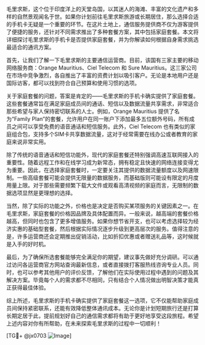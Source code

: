 毛里求斯，这个位于印度洋上的天堂岛国，以其迷人的海滩、丰富的文化遗产和多样的自然景观闻名于世。如果你计划前往毛里求斯旅游或长期居住，那么选择合适的手机卡无疑是一个重要的环节。在这片土地上，通信服务提供商不仅为游客提供了便捷的服务，还针对不同需求推出了多种套餐方案，其中包括家庭套餐。本文将详细探讨毛里求斯的手机卡是否提供家庭套餐，并为你解读如何根据自身需求挑选最适合的通讯方案。

首先，让我们了解一下毛里求斯的主要通信运营商。目前，该国有三家主要的移动网络服务商：Orange Mauritius、Ciel Telecom 和 Sure Mauritius。这三家公司在市场中竞争激烈，各自推出了丰富的资费计划以吸引客户。无论是本地用户还是国际访客，都可以找到符合自己预算和使用习惯的选项。

关于家庭套餐的问题，答案是肯定的——毛里求斯的手机卡确实提供了家庭套餐。这些套餐通常旨在满足家庭成员间的通话、短信以及数据流量共享需求，非常适合那些希望与家人保持密切联系的人士。例如，Orange Mauritius 提供了名为“Family Plan”的套餐，允许用户在同一账户下添加最多五位额外号码，所有成员之间可以享受免费的语音通话和短信服务。此外，Ciel Telecom 也有类似的家庭组合包，支持多个SIM卡共享数据流量，这对于经常需要在线办公或者教育的家庭来说非常实用。

除了传统的语音通话和短信功能外，现代的家庭套餐还特别强调高速互联网接入的重要性。随着远程工作和在线学习成为新常态，拥有稳定且快速的网络连接变得尤为重要。因此，在选择家庭套餐时，一定要关注其提供的数据流量额度以及网速限制。一些高级套餐可能会提供无限量的数据服务，而基础版则可能设有限定的月度用量上限。对于那些需要频繁下载大文件或观看高清视频的家庭而言，无限制的数据选项显然是更理想的选择。

当然，除了实际的功能之外，价格也是决定是否购买某项服务的关键因素之一。在毛里求斯，家庭套餐的价格因品牌及具体配置而异。一般来说，越高端的套餐价格越高，但同时也包含了更多增值服务。如果你想节省开支，也可以考虑选择较为经济实惠的基础型套餐，然后根据实际情况逐步升级到更高层次的服务。值得注意的是，许多运营商还会定期推出促销活动，比如折扣优惠或者赠送礼品等，这时候就是入手的好时机。

最后，为了确保所选套餐能够完全满足你的期望，建议事先做好充分调研。可以通过访问各运营商官方网站查询最新信息，或者直接拨打客服热线咨询专业人员。同时，也可以参考其他用户的评价反馈，了解他们在实际使用过程中遇到的问题及其解决方案。毕竟每个人的需求都不尽相同，只有结合个人情况做出明智决策才能真正获得最佳体验。

综上所述，毛里求斯的手机卡确实提供了家庭套餐这一选项，它不仅能帮助家庭成员间保持紧密联系，还能有效降低整体通讯成本。无论你是计划短期旅行还是打算长期定居于此，提前规划好自己的通信需求都将有助于更好地享受这段旅程。希望上述内容对你有所帮助，在未来探索毛里求斯的过程中一切顺利！

[TG💪+ @jx0703 ![Image](https://github.com/user-attachments/assets/dbca1d08-cadb-493c-b0ec-ad6f7a83f270)]